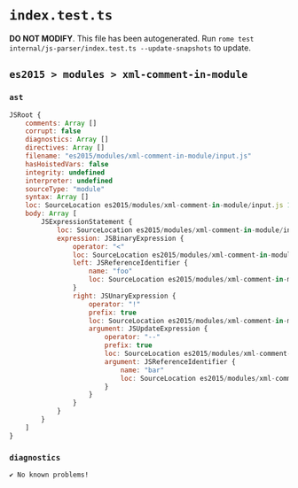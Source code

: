 # `index.test.ts`

**DO NOT MODIFY**. This file has been autogenerated. Run `rome test internal/js-parser/index.test.ts --update-snapshots` to update.

## `es2015 > modules > xml-comment-in-module`

### `ast`

```javascript
JSRoot {
	comments: Array []
	corrupt: false
	diagnostics: Array []
	directives: Array []
	filename: "es2015/modules/xml-comment-in-module/input.js"
	hasHoistedVars: false
	integrity: undefined
	interpreter: undefined
	sourceType: "module"
	syntax: Array []
	loc: SourceLocation es2015/modules/xml-comment-in-module/input.js 1:0-2:0
	body: Array [
		JSExpressionStatement {
			loc: SourceLocation es2015/modules/xml-comment-in-module/input.js 1:0-1:11
			expression: JSBinaryExpression {
				operator: "<"
				loc: SourceLocation es2015/modules/xml-comment-in-module/input.js 1:0-1:11
				left: JSReferenceIdentifier {
					name: "foo"
					loc: SourceLocation es2015/modules/xml-comment-in-module/input.js 1:0-1:3 (foo)
				}
				right: JSUnaryExpression {
					operator: "!"
					prefix: true
					loc: SourceLocation es2015/modules/xml-comment-in-module/input.js 1:5-1:11
					argument: JSUpdateExpression {
						operator: "--"
						prefix: true
						loc: SourceLocation es2015/modules/xml-comment-in-module/input.js 1:6-1:11
						argument: JSReferenceIdentifier {
							name: "bar"
							loc: SourceLocation es2015/modules/xml-comment-in-module/input.js 1:8-1:11 (bar)
						}
					}
				}
			}
		}
	]
}
```

### `diagnostics`

```
✔ No known problems!

```
